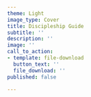 ```yaml
---
theme: Light
image_type: Cover
title: Discipleship Guide
subtitle: ''
description: ''
image: ''
call_to_action:
- template: file-download
  button_text: ''
  file_download: ''
published: false

---
```

